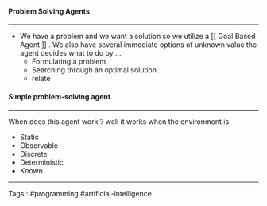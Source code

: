 #### Problem Solving Agents 
____
- We have a problem and we want a solution so we utilize a [[ Goal Based Agent ]] . We also have several immediate options of unknown value the agent decides what to do by ...
	- Formulating a problem 
	- Searching through an optimal solution . 
	- relate

#### Simple problem-solving agent 
____
When does this agent work ? well it works when the environment is 
- Static 
- Observable
- Discrete
- Deterministic
- Known 



______

Tags : #programming #artificial-intelligence
